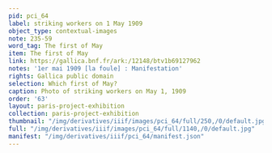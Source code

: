 ```yaml
---
pid: pci_64
label: striking workers on 1 May 1909
object_type: contextual-images
note: 235-59
word_tag: The first of May
item: The first of May
link: https://gallica.bnf.fr/ark:/12148/btv1b69127962
notes: '1er mai 1909 [la foule] : Manifestation'
rights: Gallica public domain
selection: Which first of May?
caption: Photo of striking workers on May 1, 1909
order: '63'
layout: paris-project-exhibition
collection: paris-project-exhibition
thumbnail: "/img/derivatives/iiif/images/pci_64/full/250,/0/default.jpg"
full: "/img/derivatives/iiif/images/pci_64/full/1140,/0/default.jpg"
manifest: "/img/derivatives/iiif/pci_64/manifest.json"
---
```


